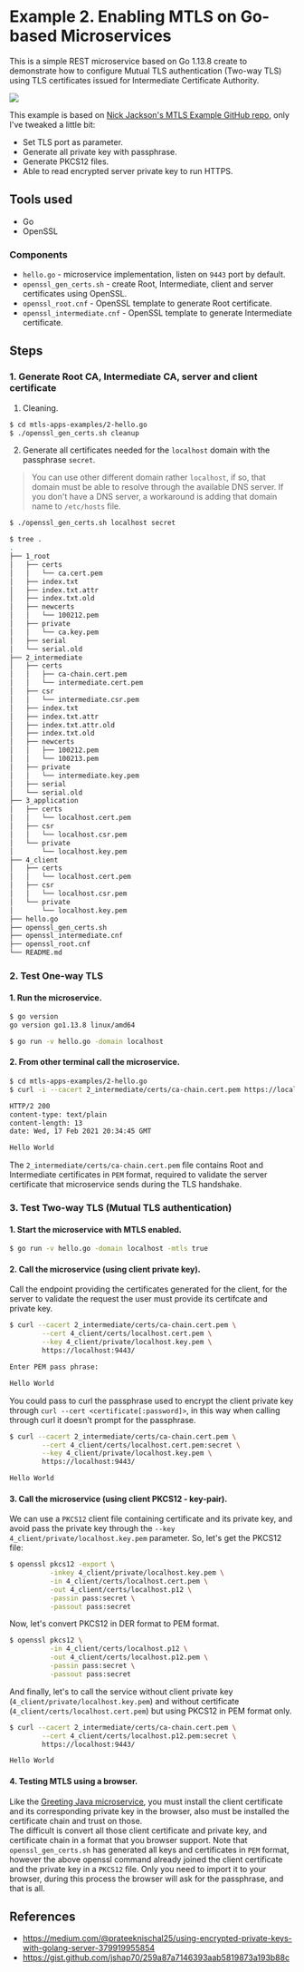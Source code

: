 # Example 2. Enabling MTLS on Go-based Microservices

This is a simple REST microservice based on Go 1.13.8 create to demonstrate how to configure Mutual TLS authentication (Two-way TLS) using TLS certificates issued for Intermediate Certificate Authority.

![](../img/mtls-go-0-hello-microservice-arch.png)

This example is based on [Nick Jackson's MTLS Example GitHub repo](https://github.com/nicholasjackson/mtls-go-example), only I've tweaked a little bit:
- Set TLS port as parameter.
- Generate all private key with passphrase.
- Generate PKCS12 files.
- Able to read encrypted server private key to run HTTPS.

## Tools used

* Go
* OpenSSL

### Components

* `hello.go` - microservice implementation, listen on `9443` port by default.
* `openssl_gen_certs.sh` - create Root, Intermediate, client and server certificates using OpenSSL.
* `openssl_root.cnf` - OpenSSL template to generate Root certificate.
* `openssl_intermediate.cnf` - OpenSSL template to generate Intermediate certificate.


## Steps

### 1. Generate Root CA, Intermediate CA, server and client certificate

1. Cleaning.   

```sh
$ cd mtls-apps-examples/2-hello.go
$ ./openssl_gen_certs.sh cleanup
```

2. Generate all certificates needed for the `localhost` domain with the passphrase `secret`.

> You can use other different domain rather `localhost`, if so, that domain must be able to resolve through the available DNS server. If you don't have a DNS server, a workaround is adding that domain name to `/etc/hosts` file.

```sh
$ ./openssl_gen_certs.sh localhost secret

$ tree .
.
├── 1_root
│   ├── certs
│   │   └── ca.cert.pem
│   ├── index.txt
│   ├── index.txt.attr
│   ├── index.txt.old
│   ├── newcerts
│   │   └── 100212.pem
│   ├── private
│   │   └── ca.key.pem
│   ├── serial
│   └── serial.old
├── 2_intermediate
│   ├── certs
│   │   ├── ca-chain.cert.pem
│   │   └── intermediate.cert.pem
│   ├── csr
│   │   └── intermediate.csr.pem
│   ├── index.txt
│   ├── index.txt.attr
│   ├── index.txt.attr.old
│   ├── index.txt.old
│   ├── newcerts
│   │   ├── 100212.pem
│   │   └── 100213.pem
│   ├── private
│   │   └── intermediate.key.pem
│   ├── serial
│   └── serial.old
├── 3_application
│   ├── certs
│   │   └── localhost.cert.pem
│   ├── csr
│   │   └── localhost.csr.pem
│   └── private
│       └── localhost.key.pem
├── 4_client
│   ├── certs
│   │   └── localhost.cert.pem
│   ├── csr
│   │   └── localhost.csr.pem
│   └── private
│       └── localhost.key.pem
├── hello.go
├── openssl_gen_certs.sh
├── openssl_intermediate.cnf
├── openssl_root.cnf
└── README.md
```

### 2. Test One-way TLS

#### 1. Run the microservice.   

```sh
$ go version
go version go1.13.8 linux/amd64

$ go run -v hello.go -domain localhost
```

#### 2. From other terminal call the microservice.   

```sh
$ cd mtls-apps-examples/2-hello.go
$ curl -i --cacert 2_intermediate/certs/ca-chain.cert.pem https://localhost:9443/

HTTP/2 200 
content-type: text/plain
content-length: 13
date: Wed, 17 Feb 2021 20:34:45 GMT

Hello World 
```

The `2_intermediate/certs/ca-chain.cert.pem` file contains Root and Intermediate certificates in `PEM` format, required to validate the server certificate that microservice sends during the TLS handshake.

### 3. Test Two-way TLS (Mutual TLS authentication)

#### 1. Start the microservice with MTLS enabled.   

```sh
$ go run -v hello.go -domain localhost -mtls true
```

#### 2. Call the microservice (using client private key).   

Call the endpoint providing the certificates generated for the client, for the server to validate the request the user must provide its certifcate and private key.

```sh
$ curl --cacert 2_intermediate/certs/ca-chain.cert.pem \
        --cert 4_client/certs/localhost.cert.pem \
        --key 4_client/private/localhost.key.pem \
        https://localhost:9443/

Enter PEM pass phrase:

Hello World 
```

You could pass to curl the passphrase used to encrypt the client private key through `curl --cert <certificate[:password]>`, in this way when calling through curl it doesn't prompt for the passphrase. 

```sh
$ curl --cacert 2_intermediate/certs/ca-chain.cert.pem \
        --cert 4_client/certs/localhost.cert.pem:secret \
        --key 4_client/private/localhost.key.pem \
        https://localhost:9443/

Hello World 
```

#### 3. Call the microservice (using client PKCS12 - key-pair).  

We can use a `PKCS12` client file containing certificate and its private key, and avoid pass the private key through the `--key 4_client/private/localhost.key.pem` parameter. 
So, let's get the PKCS12 file:   

```sh
$ openssl pkcs12 -export \
          -inkey 4_client/private/localhost.key.pem \
          -in 4_client/certs/localhost.cert.pem \
          -out 4_client/certs/localhost.p12 \
          -passin pass:secret \
          -passout pass:secret
```

Now, let's convert PKCS12 in DER format to PEM format.

```sh
$ openssl pkcs12 \
          -in 4_client/certs/localhost.p12 \
          -out 4_client/certs/localhost.p12.pem \
          -passin pass:secret \
          -passout pass:secret
```

And finally, let's to call the service without client private key (`4_client/private/localhost.key.pem`) and without certificate (`4_client/certs/localhost.cert.pem`) but using PKCS12 in PEM format only.

```sh
$ curl --cacert 2_intermediate/certs/ca-chain.cert.pem \
        --cert 4_client/certs/localhost.p12.pem:secret \
        https://localhost:9443/

Hello World 
```

#### 4. Testing MTLS using a browser.   

Like the [Greeting Java microservice](../1-greeting-java), you must install the client certificate and its corresponding private key in the browser, also must be installed the certificate chain and trust on those.   
The difficult is convert all those client certificate and private key, and certificate chain in a format that you browser support. Note that `openssl_gen_certs.sh` has generated all keys and certificates in `PEM` format, however the above openssl command already joined the client certificate and the private key in a `PKCS12` file. Only you need to import it to your browser, during this process the browser will ask for the passphrase, and that is all.


## References

* https://medium.com/@prateeknischal25/using-encrypted-private-keys-with-golang-server-379919955854
* https://gist.github.com/jshap70/259a87a7146393aab5819873a193b88c
